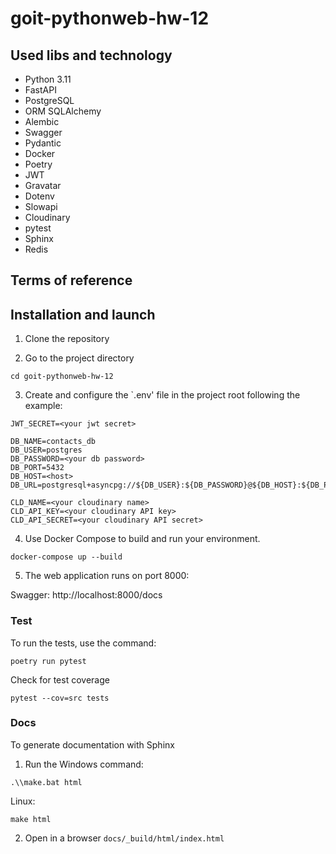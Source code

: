 # goit-pythonweb-hw-12


## Used libs and technology

- Python 3.11
- FastAPI
- PostgreSQL
- ORM SQLAlchemy
- Alembic
- Swagger
- Pydantic
- Docker
- Poetry
- JWT
- Gravatar
- Dotenv
- Slowapi
- Cloudinary
- pytest
- Sphinx
- Redis

## Terms of reference

## Installation and launch

1. Clone the repository

2. Go to the project directory

```
cd goit-pythonweb-hw-12
```

3. Create and configure the `.env' file in the project root following the example:

```
JWT_SECRET=<your jwt secret>

DB_NAME=contacts_db
DB_USER=postgres
DB_PASSWORD=<your db password>
DB_PORT=5432
DB_HOST=<host>
DB_URL=postgresql+asyncpg://${DB_USER}:${DB_PASSWORD}@${DB_HOST}:${DB_PORT}/${DB_NAME}

CLD_NAME=<your cloudinary name>
CLD_API_KEY=<your cloudinary API key>
CLD_API_SECRET=<your cloudinary API secret>
```

4. Use Docker Compose to build and run your environment.

```
docker-compose up --build
```

5. The web application runs on port 8000:

Swagger: http://localhost:8000/docs


### Test

To run the tests, use the command:
```
poetry run pytest
```
Check for test coverage

```
pytest --cov=src tests
```

### Docs

To generate documentation with Sphinx

1. Run the Windows command:

```
.\\make.bat html
```

Linux:

```
make html
```

2. Open in a browser `docs/_build/html/index.html`
